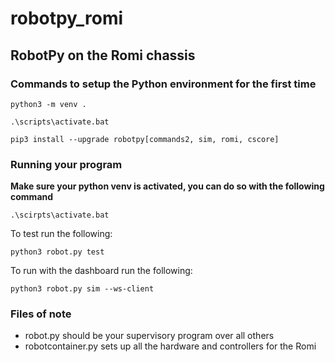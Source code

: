 # robotpy_romi
## RobotPy on the Romi chassis

### Commands to setup the Python environment for the first time
```dos
python3 -m venv .
```
```dos
.\scripts\activate.bat
```
```dos
pip3 install --upgrade robotpy[commands2, sim, romi, cscore]
```

### Running your program
**Make sure your python venv is activated, you can do so with the following command**
```dos
.\scirpts\activate.bat
```
To test run the following:
```dos
python3 robot.py test
```
To run with the dashboard run the following:
```dos
python3 robot.py sim --ws-client
```

### Files of note
- robot.py should be your supervisory program over all others
- robotcontainer.py sets up all the hardware and controllers for the Romi
